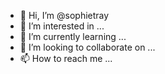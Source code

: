 - 👋 Hi, I’m @sophietray
- 👀 I’m interested in ...
- 🌱 I’m currently learning ...
- 💞️ I’m looking to collaborate on ...
- 📫 How to reach me ...

<!---
sophietray/sophietray is a ✨ special ✨ repository because its `README.md` (this file) appears on your GitHub profile.
You can click the Preview link to take a look at your changes.
--->
